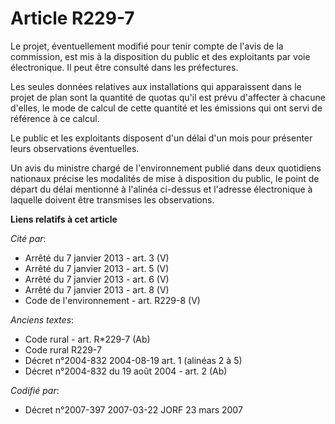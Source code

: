 # Article R229-7

Le projet, éventuellement modifié pour tenir compte de l'avis de la commission, est mis à la disposition du public et des
exploitants par voie électronique. Il peut être consulté dans les préfectures.

Les seules données relatives aux installations qui apparaissent dans le projet de plan sont la quantité de quotas qu'il est
prévu d'affecter à chacune d'elles, le mode de calcul de cette quantité et les émissions qui ont servi de référence à ce
calcul.

Le public et les exploitants disposent d'un délai d'un mois pour présenter leurs observations éventuelles.

Un avis du ministre chargé de l'environnement publié dans deux quotidiens nationaux précise les modalités de mise à
disposition du public, le point de départ du délai mentionné à l'alinéa ci-dessus et l'adresse électronique à laquelle
doivent être transmises les observations.

**Liens relatifs à cet article**

_Cité par_:

  - Arrêté du 7 janvier 2013 - art. 3 (V)
  - Arrêté du 7 janvier 2013 - art. 5 (V)
  - Arrêté du 7 janvier 2013 - art. 6 (V)
  - Arrêté du 7 janvier 2013 - art. 8 (V)
  - Code de l'environnement - art. R229-8 (V)

_Anciens textes_:

  - Code rural - art. R*229-7 (Ab)
  - Code rural R229-7
  - Décret n°2004-832 2004-08-19 art. 1 (alinéas 2 à 5)
  - Décret n°2004-832 du 19 août 2004 - art. 2 (Ab)

_Codifié par_:

  - Décret n°2007-397 2007-03-22 JORF 23 mars 2007
